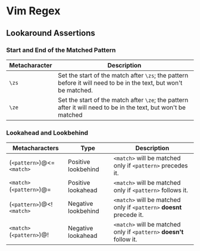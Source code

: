 # Vim Regex

## Lookaround Assertions

### Start and End of the Matched Pattern

| Metacharacter | Description                                                                                                      |
|---------------|------------------------------------------------------------------------------------------------------------------|
| `\zs`         | Set the start of the match after `\zs`; the pattern before it will need to be in the text, but won't be matched. |
| `\ze`         | Set the start of the match after `\ze`; the pattern after it will need to be in the text, but won't be matched   |

### Lookahead and Lookbehind

| Metacharacters            | Type                | Description                                                          |
|---------------------------|---------------------|----------------------------------------------------------------------|
| (`<pattern>`)@<=`<match>` | Positive lookbehind | `<match>` will be matched only if `<pattern>` precedes it.           |
| `<match>`(`<pattern>`)@=  | Positive lookahead  | `<match>` will be matched only if `<pattern>` follows it.            |
| (`<pattern>`)@<!`<match>` | Negative lookbehind | `<match>` will be matched only if `<pattern>` **doesnt** precede it. |
| `<match>`(`<pattern>`)@!  | Negative lookahead  | `<match>` will be matched only if `<pattern>` **doesn't** follow it. |
